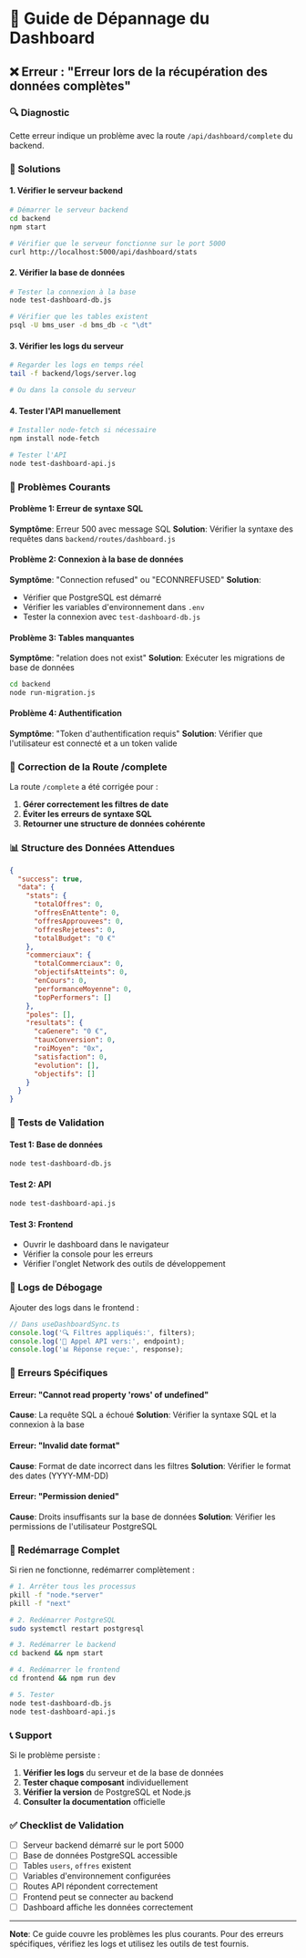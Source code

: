 # 🔧 Guide de Dépannage du Dashboard

## ❌ Erreur : "Erreur lors de la récupération des données complètes"

### 🔍 Diagnostic

Cette erreur indique un problème avec la route `/api/dashboard/complete` du backend.

### 🚀 Solutions

#### 1. Vérifier le serveur backend

```bash
# Démarrer le serveur backend
cd backend
npm start

# Vérifier que le serveur fonctionne sur le port 5000
curl http://localhost:5000/api/dashboard/stats
```

#### 2. Vérifier la base de données

```bash
# Tester la connexion à la base
node test-dashboard-db.js

# Vérifier que les tables existent
psql -U bms_user -d bms_db -c "\dt"
```

#### 3. Vérifier les logs du serveur

```bash
# Regarder les logs en temps réel
tail -f backend/logs/server.log

# Ou dans la console du serveur
```

#### 4. Tester l'API manuellement

```bash
# Installer node-fetch si nécessaire
npm install node-fetch

# Tester l'API
node test-dashboard-api.js
```

### 🐛 Problèmes Courants

#### Problème 1: Erreur de syntaxe SQL
**Symptôme**: Erreur 500 avec message SQL
**Solution**: Vérifier la syntaxe des requêtes dans `backend/routes/dashboard.js`

#### Problème 2: Connexion à la base de données
**Symptôme**: "Connection refused" ou "ECONNREFUSED"
**Solution**: 
- Vérifier que PostgreSQL est démarré
- Vérifier les variables d'environnement dans `.env`
- Tester la connexion avec `test-dashboard-db.js`

#### Problème 3: Tables manquantes
**Symptôme**: "relation does not exist"
**Solution**: Exécuter les migrations de base de données

```bash
cd backend
node run-migration.js
```

#### Problème 4: Authentification
**Symptôme**: "Token d'authentification requis"
**Solution**: Vérifier que l'utilisateur est connecté et a un token valide

### 🔧 Correction de la Route /complete

La route `/complete` a été corrigée pour :

1. **Gérer correctement les filtres de date**
2. **Éviter les erreurs de syntaxe SQL**
3. **Retourner une structure de données cohérente**

### 📊 Structure des Données Attendues

```json
{
  "success": true,
  "data": {
    "stats": {
      "totalOffres": 0,
      "offresEnAttente": 0,
      "offresApprouvees": 0,
      "offresRejetees": 0,
      "totalBudget": "0 €"
    },
    "commerciaux": {
      "totalCommerciaux": 0,
      "objectifsAtteints": 0,
      "enCours": 0,
      "performanceMoyenne": 0,
      "topPerformers": []
    },
    "poles": [],
    "resultats": {
      "caGenere": "0 €",
      "tauxConversion": 0,
      "roiMoyen": "0x",
      "satisfaction": 0,
      "evolution": [],
      "objectifs": []
    }
  }
}
```

### 🧪 Tests de Validation

#### Test 1: Base de données
```bash
node test-dashboard-db.js
```

#### Test 2: API
```bash
node test-dashboard-api.js
```

#### Test 3: Frontend
- Ouvrir le dashboard dans le navigateur
- Vérifier la console pour les erreurs
- Vérifier l'onglet Network des outils de développement

### 📝 Logs de Débogage

Ajouter des logs dans le frontend :

```typescript
// Dans useDashboardSync.ts
console.log('🔍 Filtres appliqués:', filters);
console.log('📡 Appel API vers:', endpoint);
console.log('📊 Réponse reçue:', response);
```

### 🚨 Erreurs Spécifiques

#### Erreur: "Cannot read property 'rows' of undefined"
**Cause**: La requête SQL a échoué
**Solution**: Vérifier la syntaxe SQL et la connexion à la base

#### Erreur: "Invalid date format"
**Cause**: Format de date incorrect dans les filtres
**Solution**: Vérifier le format des dates (YYYY-MM-DD)

#### Erreur: "Permission denied"
**Cause**: Droits insuffisants sur la base de données
**Solution**: Vérifier les permissions de l'utilisateur PostgreSQL

### 🔄 Redémarrage Complet

Si rien ne fonctionne, redémarrer complètement :

```bash
# 1. Arrêter tous les processus
pkill -f "node.*server"
pkill -f "next"

# 2. Redémarrer PostgreSQL
sudo systemctl restart postgresql

# 3. Redémarrer le backend
cd backend && npm start

# 4. Redémarrer le frontend
cd frontend && npm run dev

# 5. Tester
node test-dashboard-db.js
node test-dashboard-api.js
```

### 📞 Support

Si le problème persiste :

1. **Vérifier les logs** du serveur et de la base de données
2. **Tester chaque composant** individuellement
3. **Vérifier la version** de PostgreSQL et Node.js
4. **Consulter la documentation** officielle

### ✅ Checklist de Validation

- [ ] Serveur backend démarré sur le port 5000
- [ ] Base de données PostgreSQL accessible
- [ ] Tables `users`, `offres` existent
- [ ] Variables d'environnement configurées
- [ ] Routes API répondent correctement
- [ ] Frontend peut se connecter au backend
- [ ] Dashboard affiche les données correctement

---

**Note**: Ce guide couvre les problèmes les plus courants. Pour des erreurs spécifiques, vérifiez les logs et utilisez les outils de test fournis.
